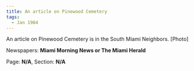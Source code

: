 ```yaml
---  
title: An article on Pinewood Cemetery  
tags:  
  - Jan 1984  
---  
```

  
An article on Pinewood Cemetery is in the South Miami Neighbors. [Photo]  
  
Newspapers: **Miami Morning News or The Miami Herald**  
  
Page: **N/A**, Section: **N/A** 
